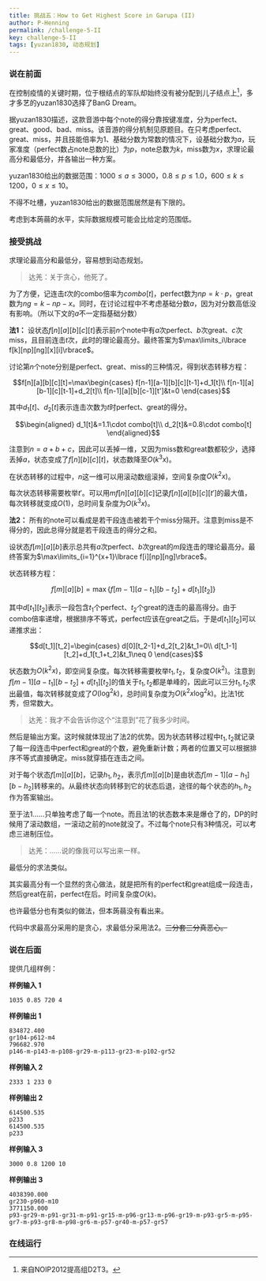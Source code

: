 ```yaml
---
title: 挑战五：How to Get Highest Score in Garupa (II)
author: P-Henning
permalink: /challenge-5-II
key: challenge-5-II
tags: [yuzan1830, 动态规划]
---
```


### 说在前面

在控制疫情的关键时期，位于根结点的军队却始终没有被分配到儿子结点上[^noip]，多才多艺的yuzan1830选择了BanG Dream。

据yuzan1830描述，这款音游中每个note的得分靠按键准度，分为perfect、great、good、bad、miss。该音游的得分机制见原题目。在只考虑perfect、great、miss，并且技能倍率为$1$、基础分数为常数的情况下，设基础分数为$a$，玩家准度（perfect数占note总数的比）为$p$，note总数为$k$，miss数为$x$，求理论最高分和最低分，并各输出一种方案。

<!--more-->

yuzan1830给出的数据范围：$1000\leqslant a\leqslant 3000$，$0.8\leqslant p\leqslant 1.0$，$600\leqslant k\leqslant 1200$，$0\leqslant x\leqslant 10$。

不得不吐槽，yuzan1830给出的数据范围居然是有下限的。

考虑到本蒟蒻的水平，实际数据规模可能会比给定的范围低。

### 接受挑战

求理论最高分和最低分，容易想到动态规划。

> 达羌：关于贪心，他死了。

为了方便，记连击$t$次的combo倍率为$combo[t]$，perfect数为$np=k\cdot p$，great数为$ng=k-np-x$。同时，在讨论过程中不考虑基础分数$a$，因为对分数高低没有影响。（所以下文的$a$不一定指基础分数）

**法1：** 设状态$f[n][a][b][c][t]$表示前$n$个note中有$a$次perfect、$b$次great、$c$次miss，且目前连击$t$次，此时的理论最高分。最终答案为$\max\limits_i\lbrace f[k][np][ng][x][i]\rbrace$。

讨论第$n$个note分别是perfect、great、miss的三种情况，得到状态转移方程：

$$f[n][a][b][c][t]=\max\begin{cases}
f[n-1][a-1][b][c][t-1]+d_1[t]\\
f[n-1][a][b-1][c][t-1]+d_2[t]\\
f[n-1][a][b][c-1][t']&t=0
\end{cases}$$

其中$d_1[t]$、$d_2[t]$表示连击次数为$t$时perfect、great的得分。

$$\begin{aligned}
d_1[t]&=1.1\cdot combo[t]\\
d_2[t]&=0.8\cdot combo[t]
\end{aligned}$$

注意到$n=a+b+c$，因此可以丢掉一维，又因为miss数和great数都较少，选择丢掉$a$，状态变成了$f[n][b][c][t]$，状态数降至$O(k^3x)$。

在状态转移的过程中，$n$这一维可以用滚动数组滚掉，空间复杂度$O(k^2x)$。

每次状态转移需要枚举$t'$。可以用$mf[n][a][b][c]$记录$f[n][a][b][c][t']$的最大值，每次转移就变成$O(1)$，总时间复杂度为$O(k^3x)$。

**法2：** 所有的note可以看成是若干段连击被若干个miss分隔开。注意到miss是不得分的，因此总得分就是若干段连击的得分之和。

设状态$f[m][a][b]$表示总共有$a$次perfect、$b$次great的$m$段连击的理论最高分。最终答案为$\max\limits_{i=1}^{x+1}\lbrace f[i][np][ng]\rbrace$。

状态转移方程：

$$f[m][a][b]=\max\lbrace f[m-1][a-t_1][b-t_2]+d[t_1][t_2]\rbrace$$

其中$d[t_1][t_2]$表示一段包含$t_1$个perfect、$t_2$个great的连击的最高得分。由于combo倍率递增，根据排序不等式，perfect应该在great之后。于是$d[t_1][t_2]$可以递推求出：

$$d[t_1][t_2]=\begin{cases}
d[0][t_2-1]+d_2[t_2]&t_1=0\\
d[t_1-1][t_2]+d_1[t_1+t_2]&t_1\neq 0
\end{cases}$$

状态数为$O(k^2x)$，即空间复杂度。每次转移需要枚举$t_1,t_2$，复杂度$O(k^2)$。注意到$f[m-1][a-t_1][b-t_2]+d[t_1][t_2]$的值关于$t_1,t_2$都是单峰的，因此可以三分$t_1,t_2$求出最值，每次转移就变成了$O(\log^2k)$，总时间复杂度为$O(k^2x\log^2k)$。比法1优秀，但常数大。

> 达羌：我才不会告诉你这个“注意到”花了我多少时间。

然后是输出方案。这时候就体现出了法2的优势。因为状态转移过程中$t_1,t_2$就记录了每一段连击中perfect和great的个数，避免重新计数；两者的位置又可以根据排序不等式直接确定。miss就穿插在连击之间。

对于每个状态$f[m][a][b]$，记录$h_1,h_2$，表示$f[m][a][b]$是由状态$f[m-1][a-h_1][b-h_2]$转移来的。从最终状态向转移到它的状态后退，途径的每个状态的$h_1,h_2$作为答案输出。

至于法1……只单独考虑了每一个note。而且法1的状态数本来是爆仓了的，DP的时候用了滚动数组，一滚动之前的note就没了。不过每个note只有3种情况，可以考虑三进制压位。

> 达羌：……说的像我可以写出来一样。

最低分的求法类似。

其实最高分有一个显然的贪心做法，就是把所有的perfect和great组成一段连击，然后great在前，perfect在后。时间复杂度$O(k)$。

也许最低分也有类似的做法，但本蒟蒻没有看出来。

代码中求最高分采用的是贪心，求最低分采用法2。~~三分套三分真恶心。~~

### 说在后面

提供几组样例：

**样例输入 1**

    1035 0.85 720 4

**样例输出 1**

    834872.400
    gr104-p612-m4
    796682.970
    p146-m-p143-m-p108-gr29-m-p113-gr23-m-p102-gr52

**样例输入 2**

    2333 1 233 0

**样例输出 2**

    614500.535
    p233
    614500.535
    p233

**样例输入 3**

    3000 0.8 1200 10

**样例输出 3**

    4038390.000
    gr230-p960-m10
    3771150.000
    p93-gr29-m-p91-gr31-m-p91-gr15-m-p96-gr13-m-p96-gr19-m-p93-gr5-m-p95-gr7-m-p93-gr8-m-p98-gr6-m-p57-gr40-m-p57-gr57

### 在线运行

<div data-pym-src="https://www.jdoodle.com/embed/v0/1VDi"></div>

<script src="https://www.jdoodle.com/assets/jdoodle-pym.min.js" type="text/javascript"></script>

[^noip]: 来自NOIP2012提高组D2T3。
